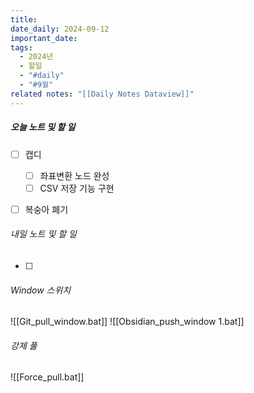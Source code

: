 ```yaml
---
title: 
date_daily: 2024-09-12
important_date: 
tags:
  - 2024년
  - 할일
  - "#daily"
  - "#9월"
related notes: "[[Daily Notes Dataview]]"
---
```

##### 오늘 노트 및 할 일 
- [ ]  캡디
	- [ ] 좌표변환 노드 완성
	- [ ] CSV 저장 기능 구현
- [ ]  복숭아 폐기




###### 내일 노트 및 할 일
- [ ] 


######  Window 스위치
![[Git_pull_window.bat]]
![[Obsidian_push_window 1.bat]]



###### 강제 풀
![[Force_pull.bat]]